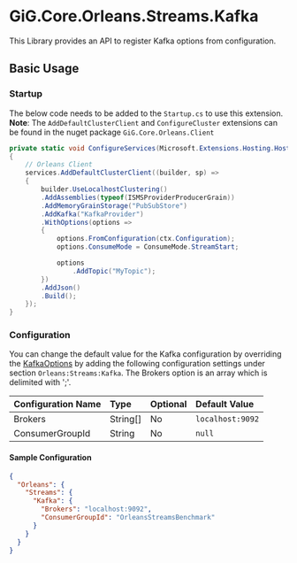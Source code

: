 # GiG.Core.Orleans.Streams.Kafka

This Library provides an API to register Kafka options from configuration.

## Basic Usage

### Startup

The below code needs to be added to the `Startup.cs` to use this extension.
**Note**: The `AddDefaultClusterClient` and `ConfigureCluster` extensions can be found in the nuget package ```GiG.Core.Orleans.Client```

```csharp
private static void ConfigureServices(Microsoft.Extensions.Hosting.HostBuilderContext ctx, IServiceCollection services)
{
    // Orleans Client
    services.AddDefaultClusterClient((builder, sp) =>
    {
        builder.UseLocalhostClustering()
        .AddAssemblies(typeof(ISMSProviderProducerGrain))
        .AddMemoryGrainStorage("PubSubStore")
        .AddKafka("KafkaProvider")
        .WithOptions(options =>
        {
            options.FromConfiguration(ctx.Configuration);
            options.ConsumeMode = ConsumeMode.StreamStart;

            options
                .AddTopic("MyTopic");
        })
        .AddJson()
        .Build();
    });
}      
```

### Configuration

You can change the default value for the Kafka configuration by overriding the [KafkaOptions](../src/GiG.Core.Orleans.Streams.Kafka/Configurations/KafkaOptions.cs) by adding the following configuration settings under section `Orleans:Streams:Kafka`. The Brokers option is an array which is delimited with ';'.

| Configuration Name | Type     | Optional | Default Value    |
|:-------------------|:---------|:---------|:-----------------|
| Brokers            | String[] | No       | `localhost:9092` |
| ConsumerGroupId    | String   | No       | `null`           |

#### Sample Configuration

```json
{
  "Orleans": {    
    "Streams": {
      "Kafka": {
        "Brokers": "localhost:9092",
        "ConsumerGroupId": "OrleansStreamsBenchmark"
      }
    }
  }
}
```
